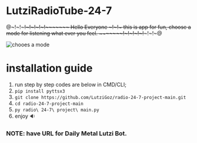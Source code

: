 # LutziRadioTube-24-7
@~!~!~~~~~!~!~!~!~!~~~~~~~ Hello Everyone ~!~!~ this is app for fun, choose a mode for listening what ever you feel. ~~~~~~~!~!~!~!~!~~~~~!~!~@

![chooes a mode](https://user-images.githubusercontent.com/45577616/123687260-01423980-d851-11eb-97dd-fdbc223c393d.png)


# installation guide
1. run step by step codes are below in CMD/CLI;
2. `pip install pyttsx3`
3. `git clone https://github.com/LutziGoz/radio-24-7-project-main.git`
4. `cd radio-24-7-project-main`
5. `py radio\ 24-7\ project\ main.py`
6. enjoy :sound:


### NOTE: have URL for Daily Metal Lutzi Bot.

